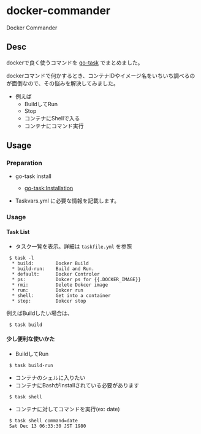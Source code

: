 # docker-commander
Docker Commander

## Desc
dockerで良く使うコマンドを [go-task](https://github.com/go-task/task) でまとめました。

dockerコマンドで何かするとき、コンテナIDやイメージ名をいちいち調べるのが面倒なので、その悩みを解決してみました。
* 例えば
  * BuildしてRun
  * Stop
  * コンテナにShellで入る
  * コンテナにコマンド実行

## Usage
### Preparation
- go-task install
  - [go-task:Installation](https://github.com/go-task/task#installation)

- Taskvars.yml に必要な情報を記載します。

### Usage
#### Task List
* タスク一覧を表示。詳細は `taskfile.yml` を参照

```
 $ task -l
  * build:        Docker Build
  * build-run:    Build and Run.
  * default:      Docker Controler
  * ps:           Dokcer ps for {{.DOCKER_IMAGE}}
  * rmi:          Delete Dokcer image
  * run:          Dokcer run
  * shell:        Get into a container
  * stop:         Dokcer stop
```

例えばBuildしたい場合は、
```
 $ task build
```

#### 少し便利な使いかた
* BuildしてRun
```
 $ task build-run
```

* コンテナのシェルに入りたい
 * コンテナにBashがinstallされている必要があります

 ```
  $ task shell
 ```

* コンテナに対してコマンドを実行(ex: date)
```
 $ task shell command=date
 Sat Dec 13 06:33:30 JST 1980
```
